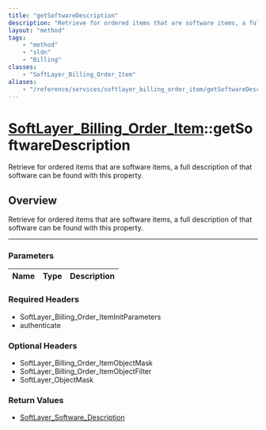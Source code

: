 ```yaml
---
title: "getSoftwareDescription"
description: "Retrieve for ordered items that are software items, a full description of that software can be found with this property."
layout: "method"
tags:
    - "method"
    - "sldn"
    - "Billing"
classes:
    - "SoftLayer_Billing_Order_Item"
aliases:
    - "/reference/services/softlayer_billing_order_item/getSoftwareDescription"
---
```

# [SoftLayer_Billing_Order_Item](/reference/services/SoftLayer_Billing_Order_Item)::getSoftwareDescription


Retrieve for ordered items that are software items, a full description of that software can be found with this property. 


## Overview 
Retrieve for ordered items that are software items, a full description of that software can be found with this property. 

-----

### Parameters 
|Name | Type | Description |
| --- | --- | --- |


### Required Headers
* SoftLayer_Billing_Order_ItemInitParameters
* authenticate


### Optional Headers
* SoftLayer_Billing_Order_ItemObjectMask
* SoftLayer_Billing_Order_ItemObjectFilter
* SoftLayer_ObjectMask

### Return Values
* <a href='/reference/datatypes/SoftLayer_Software_Description'>SoftLayer_Software_Description </a>




